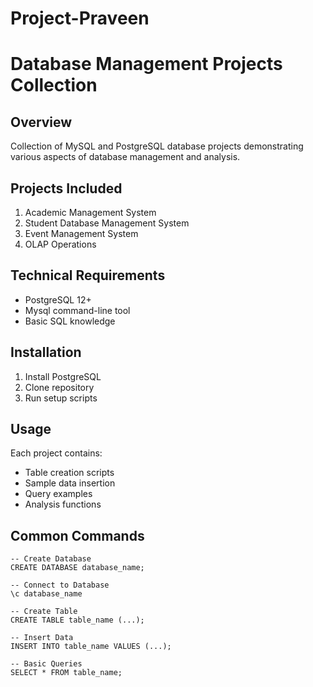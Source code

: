# Project-Praveen

# Database Management Projects Collection

## Overview
Collection of MySQL and PostgreSQL database projects demonstrating various aspects of database management and analysis.

## Projects Included
1. Academic Management System
2. Student Database Management System
3. Event Management System
4. OLAP Operations

## Technical Requirements
- PostgreSQL 12+
- Mysql command-line tool
- Basic SQL knowledge

## Installation
1. Install PostgreSQL
2. Clone repository
3. Run setup scripts

## Usage
Each project contains:
- Table creation scripts
- Sample data insertion
- Query examples
- Analysis functions

## Common Commands
```psql
-- Create Database
CREATE DATABASE database_name;

-- Connect to Database
\c database_name

-- Create Table
CREATE TABLE table_name (...);

-- Insert Data
INSERT INTO table_name VALUES (...);

-- Basic Queries
SELECT * FROM table_name;
